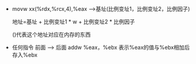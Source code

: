 * movw xx(%rdx,%rcx,4),%eax -->基址(比例变址1，比例变址2，比例因子)

  地址=基址 + 比例变址1 * w + 比例变址2 * 比例因子

  ()代表这个地址对应在内存的东西


* 任何指令 前面 --> 后面
  addw %eax，%ebx  表示%eax的值与%ebx相加后存入%ebx
  
